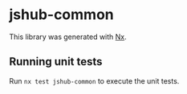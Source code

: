 # jshub-common

This library was generated with [Nx](https://nx.dev).

## Running unit tests

Run `nx test jshub-common` to execute the unit tests.
